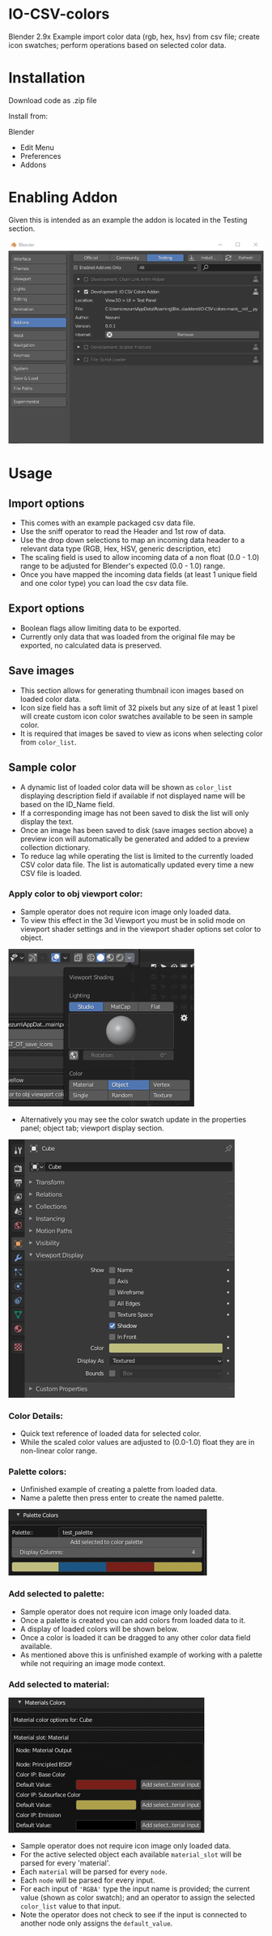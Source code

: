 # IO-CSV-colors

Blender 2.9x Example import color data (rgb, hex, hsv) from csv file; create icon swatches; perform operations based on selected color data.

# Installation

Download code as .zip file

Install from:

Blender
* Edit Menu
* Preferences
* Addons

# Enabling Addon

Given this is intended as an example the addon is located in the Testing section.

![](readme%20images/addon_location.png)

# Usage

## Import options

* This comes with an example packaged csv data file.
* Use the sniff operator to read the Header and 1st row of data.
* Use the drop down selections to map an incoming data header to a relevant data type (RGB, Hex, HSV, generic description, etc)
* The scaling field is used to allow incoming data of a non float (0.0 - 1.0) range to be adjusted for Blender's expected (0.0 - 1.0) range.
* Once you have mapped the incoming data fields (at least 1 unique field and one color type) you can load the csv data file.

## Export options

* Boolean flags allow limiting data to be exported.
* Currently only data that was loaded from the original file may be exported, no calculated data is preserved.

## Save images

* This section allows for generating thumbnail icon images based on loaded color data.
* Icon size field has a soft limit of 32 pixels but any size of at least 1 pixel will create custom icon color swatches available to be seen in sample color.
* It is required that images be saved to view as icons when selecting color from `color_list`.

## Sample color

* A dynamic list of loaded color data will be shown as `color_list` displaying description field if available if not displayed name will be based on the ID_Name field.
* If a corresponding image has not been saved to disk the list will only display the text.
* Once an image has been saved to disk (save images section above) a preview icon will automatically be generated and added to a preview collection dictionary.
* To reduce lag while operating the list is limited to the currently loaded CSV color data file. The list is automatically updated every time a new CSV file is loaded.

### Apply color to obj viewport color:

* Sample operator does not require icon image only loaded data.
* To view this effect in the 3d Viewport you must be in solid mode on viewport shader settings and in the viewport shader options set color to object.

![](readme%20images/viewport_obj_color.png)
* Alternatively you may see the color swatch update in the properties panel; object tab; viewport display section.

![](readme%20images/prop_panel_obj_color.png)

### Color Details:

* Quick text reference of loaded data for selected color.
* While the scaled color values are adjusted to (0.0-1.0) float they are in non-linear color range.

### Palette colors:

* Unfinished example of creating a palette from loaded data.
* Name a palette then press enter to create the named palette.

![](readme%20images/palette_panel.png)

### Add selected to palette:

* Sample operator does not require icon image only loaded data.
* Once a palette is created you can add colors from loaded data to it.
* A display of loaded colors will be shown below.
* Once a color is loaded it can be dragged to any other color data field available.
* As mentioned above this is unfinished example of working with a palette while not requiring an image mode context.

### Add selected to material:

![](readme%20images/Materials_subpanel.png)
* Sample operator does not require icon image only loaded data.
* For the active selected object each available `material_slot` will be parsed for every 'material'.
* Each `material` will be parsed for every `node`.
* Each `node` will be parsed for every input.
* For each input of `'RGBA'` type the input name is provided; the current value (shown as color swatch); and an operator to assign the selected `color_list` value to that input.
* Note the operator does not check to see if the input is connected to another node only assigns the `default_value`.